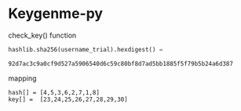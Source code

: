 # Keygenme-py

check_key() function

```python
hashlib.sha256(username_trial).hexdigest() =
```

```
92d7ac3c9a0cf9d527a5906540d6c59c80bf8d7ad5bb1885f5f79b5b24a6d387
```

mapping

```
hash[] = [4,5,3,6,2,7,1,8]
key[] =  [23,24,25,26,27,28,29,30]
```
